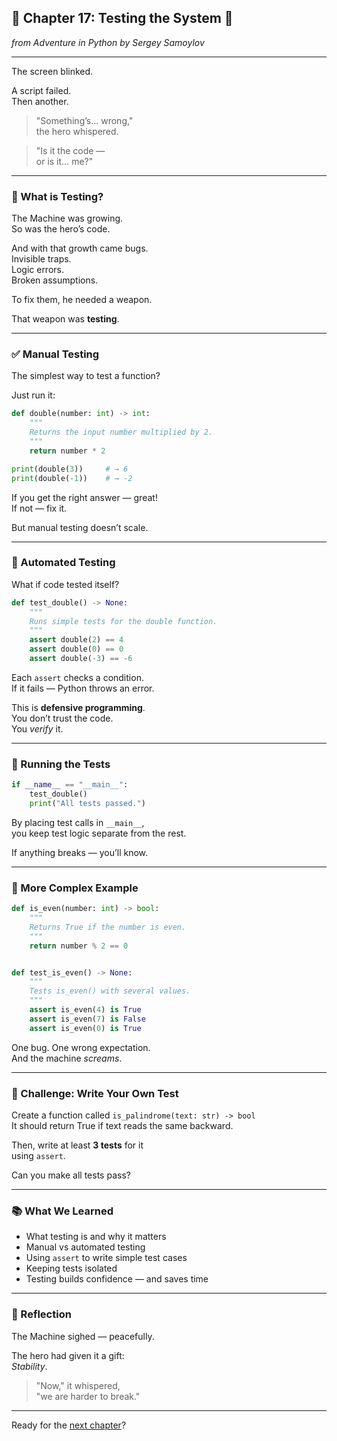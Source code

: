 ## 🧪 Chapter 17: Testing the System 🧫  
*from Adventure in Python by Sergey Samoylov*

---

The screen blinked.

A script failed.  
Then another.

> "Something’s… wrong,"  
> the hero whispered.

> "Is it the code —  
> or is it… me?"

---

### 🧪 What is Testing?

The Machine was growing.  
So was the hero’s code.

And with that growth came bugs.  
Invisible traps.  
Logic errors.  
Broken assumptions.

To fix them, he needed a weapon.

That weapon was **testing**.

---

### ✅ Manual Testing

The simplest way to test a function?

Just run it:

```python
def double(number: int) -> int:
    """
    Returns the input number multiplied by 2.
    """
    return number * 2

print(double(3))     # → 6
print(double(-1))    # → -2
```

If you get the right answer — great!  
If not — fix it.

But manual testing doesn’t scale.

---

### 🧪 Automated Testing

What if code tested itself?

```python
def test_double() -> None:
    """
    Runs simple tests for the double function.
    """
    assert double(2) == 4
    assert double(0) == 0
    assert double(-3) == -6
```

Each `assert` checks a condition.  
If it fails — Python throws an error.

This is **defensive programming**.  
You don’t trust the code.  
You *verify* it.

---

### 🔄 Running the Tests

```python
if __name__ == "__main__":
    test_double()
    print("All tests passed.")
```

By placing test calls in `__main__`,  
you keep test logic separate from the rest.

If anything breaks — you’ll know.

---

### 🧰 More Complex Example

```python
def is_even(number: int) -> bool:
    """
    Returns True if the number is even.
    """
    return number % 2 == 0


def test_is_even() -> None:
    """
    Tests is_even() with several values.
    """
    assert is_even(4) is True
    assert is_even(7) is False
    assert is_even(0) is True
```

One bug. One wrong expectation.  
And the machine *screams*.

---

### 🧠 Challenge: Write Your Own Test

Create a function called `is_palindrome(text: str) -> bool`  
It should return True if text reads the same backward.

Then, write at least **3 tests** for it  
using `assert`.

Can you make all tests pass?

---

### 📚 What We Learned

- What testing is and why it matters  
- Manual vs automated testing  
- Using `assert` to write simple test cases  
- Keeping tests isolated  
- Testing builds confidence — and saves time

---

### 🧠 Reflection

The Machine sighed — peacefully.

The hero had given it a gift:  
*Stability*.

> "Now," it whispered,  
> "we are harder to break."

---

Ready for the [next chapter](Chapter_18.md)?
